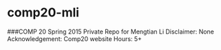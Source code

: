 # comp20-mli
###COMP 20 Spring 2015 Private Repo for Mengtian Li
Disclaimer: None
Acknowledgement: Comp20 website
Hours: 5+
